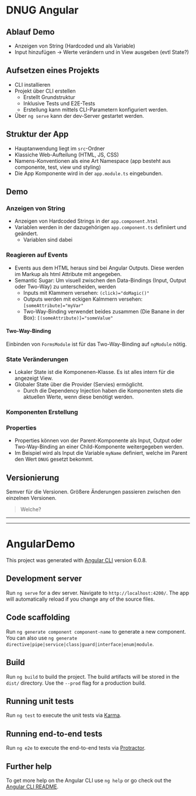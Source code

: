 
# DNUG Angular
## Ablauf Demo
- Anzeigen von String (Hardcoded und als Variable)
- Input hinzufügen -> Werte verändern und in View ausgeben (evtl State?)

## Aufsetzen eines Projekts
- CLI installieren
- Projekt über CLI erstellen
  - Erstellt Grundstruktur
  - Inklusive Tests und E2E-Tests
  - Erstellung kann mittels CLI-Parametern konfiguriert werden.
- Über `ng serve` kann der dev-Server gestartet werden.

## Struktur der App
- Hauptanwendung liegt im `src`-Ordner
- Klassiche Web-Aufteilung (HTML, JS, CSS)
- Namens-Konventionen als eine Art Namespace (app besteht aus componente, test, view und styling)
- Die App Komponente wird in der `app.module.ts` eingebunden.

## Demo
### Anzeigen von String
- Anzeigen von Hardcoded Strings in der `app.component.html` 
- Variablen werden in der dazugehörigen `app.component.ts` definiiert und geändert. 
  - Variablen sind dabei 

### Reagieren auf Events
- Events aus dem HTML heraus sind bei Angular Outputs. Diese werden im Markup als html Attribute mit angegeben.
- Semantic Sugar: Um visuell zwischen den Data-Bindings (Input, Output oder Two-Way) zu unterscheiden, werden 
  - Inputs mit Klammern versehen: `(click)="doMagic()"`
  - Outputs werden mit eckigen Kalmmern versehen: `[someAttribute]="myVar"`
  - Two-Way-Binding verwendet beides zusammen (Die Banane in der Box): `[(someAttribute)]="someValue"`

#### Two-Way-Binding 
Einbinden von `FormsModule` ist für das Two-Way-Binding auf `ngModule` nötig.

### State Veränderungen
- Lokaler State ist die Komponenen-Klasse. Es ist alles intern für die angezeigt View.
- Globaler State über die Provider (Servies) ermöglicht.
  - Durch die Dependency Injection haben die Komponenten stets die aktuellen Werte, wenn diese benötigt werden.

### Komponenten Erstellung

### Properties
- Properties können von der Parent-Komponente als Input, Output oder Two-Way-Binding an einer Child-Komponente weitergegeben werden.
- Im Beispiel wird als Input die Variable `myName` definiert, welche im Parent den Wert `DNUG` gesetzt bekommt.


## Versionierung
Semver für die Versionen. Größere Änderungen passieren zwischen den einzelnen Versionen.
> Welche?




---
---

# AngularDemo
This project was generated with [Angular CLI](https://github.com/angular/angular-cli) version 6.0.8.

## Development server
Run `ng serve` for a dev server. Navigate to `http://localhost:4200/`. The app will automatically reload if you change any of the source files.

## Code scaffolding
Run `ng generate component component-name` to generate a new component. You can also use `ng generate directive|pipe|service|class|guard|interface|enum|module`.

## Build
Run `ng build` to build the project. The build artifacts will be stored in the `dist/` directory. Use the `--prod` flag for a production build.

## Running unit tests
Run `ng test` to execute the unit tests via [Karma](https://karma-runner.github.io).

## Running end-to-end tests
Run `ng e2e` to execute the end-to-end tests via [Protractor](http://www.protractortest.org/).

## Further help
To get more help on the Angular CLI use `ng help` or go check out the [Angular CLI README](https://github.com/angular/angular-cli/blob/master/README.md).
